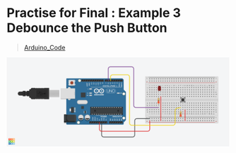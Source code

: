 # Practise for Final : Example 3 Debounce the Push Button
> [Arduino_Code](./Example-3-Debounce-the-Push-Button.ino)

![Switch_Pullup_Pulldown ](../../img/Example-3-Debounce-the-Push-Button.png)